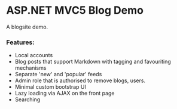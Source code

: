# ASP.NET MVC5 Blog Demo

A blogsite demo.

### Features:
- Local accounts
- Blog posts that support Markdown with tagging and favouriting mechanisms
- Separate 'new' and 'popular' feeds
- Admin role that is authorised to remove blogs, users.
- Minimal custom bootstrap UI
- Lazy loading via AJAX on the front page
- Searching
